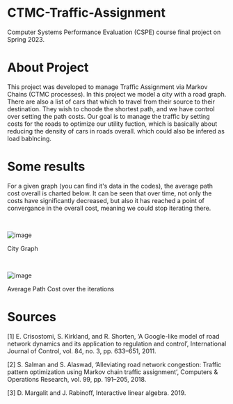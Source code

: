 # CTMC-Traffic-Assignment
Computer Systems Performance Evaluation (CSPE) course final project on Spring 2023.

# About Project
This project was developed to manage Traffic Assignment via Markov Chains (CTMC processes).
In this project we model a city with a road graph. There are also a list of cars that which to travel from their source to their destination. They wish to choode the shortest path, and we have control over setting the path costs.
Our goal is to manage the traffic by setting costs for the roads to optimize our utility fuction, which is basically about reducing the density of cars in roads overall. which could also be infered as load bablncing.

# Some results
For a given graph (you can find it's data in the codes), the average path cost overall is charted below. It can be seen that over time, not only the costs have significantly decreased, 
but also it has reached a point of convergance in the overall cost, meaning we could stop iterating there.

‌
   

![image](https://github.com/npourazin/CTMC-Traffic-Assignment/assets/44080169/8c8f96ae-a826-469b-ae34-3df55d64e496)

City Graph


‌


![image](https://github.com/npourazin/CTMC-Traffic-Assignment/assets/44080169/8e916feb-d3c4-4bea-867a-21cd500bbabb)

Average Path Cost over the iterations





# Sources
[1] E. Crisostomi, S. Kirkland, and R. Shorten, ‘A Google-like model of road network dynamics and its application to regulation and control’, International Journal of Control, vol. 84, no. 3, pp. 633–651, 2011.

[2] S. Salman and S. Alaswad, ‘Alleviating road network congestion: Traffic pattern optimization using Markov chain traffic assignment’, Computers & Operations Research, vol. 99, pp. 191–205, 2018. 

[3] D. Margalit and J. Rabinoff, Interactive linear algebra. 2019.
